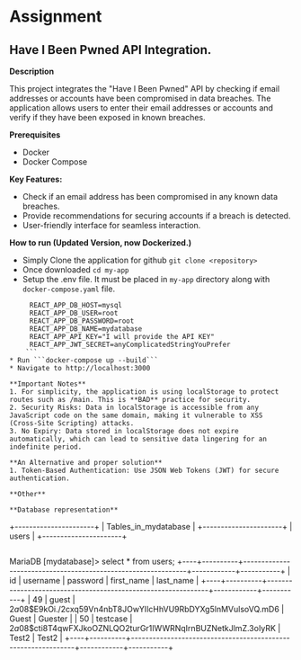 # Assignment
## Have I Been Pwned API Integration.

**Description**

This project integrates the "Have I Been Pwned" API by checking if email addresses or accounts have been compromised in data breaches. The application allows users to enter their email addresses or accounts and verify if they have been exposed in known breaches. 

**Prerequisites**
* Docker
* Docker Compose

**Key Features:**
* Check if an email address has been compromised in any known data breaches.
* Provide recommendations for securing accounts if a breach is detected.
* User-friendly interface for seamless interaction.

**How to run (Updated Version, now Dockerized.)**
* Simply Clone the application for github  ```git clone <repository>```
* Once downloaded ```cd my-app```
* Setup the .env file. It must be placed in ```my-app``` directory along with ```docker-compose.yaml``` file.

 ```
      REACT_APP_DB_HOST=mysql
      REACT_APP_DB_USER=root
      REACT_APP_DB_PASSWORD=root
      REACT_APP_DB_NAME=mydatabase
      REACT_APP_API_KEY="I will provide the API KEY"
      REACT_APP_JWT_SECRET=anyComplicatedStringYouPrefer
     ```
* Run ```docker-compose up --build```
* Navigate to http://localhost:3000

**Important Notes**
1. For simplicity, the application is using localStorage to protect routes such as /main. This is **BAD** practice for security.
2. Security Risks: Data in localStorage is accessible from any JavaScript code on the same domain, making it vulnerable to XSS (Cross-Site Scripting) attacks.
3. No Expiry: Data stored in localStorage does not expire automatically, which can lead to sensitive data lingering for an indefinite period.

**An Alternative and proper solution**
1. Token-Based Authentication: Use JSON Web Tokens (JWT) for secure authentication.

**Other**

**Database representation**

 ```
 +----------------------+
| Tables_in_mydatabase | 
+----------------------+ 
| users                | 
+----------------------+
```

```
MariaDB [mydatabase]> select * from users;
+----+----------+--------------------------------------------------------------+------------+-----------+
| id | username | password                                                     | first_name | last_name |
+----+----------+--------------------------------------------------------------+------------+-----------+
| 49 | guest    | $2a$08$E9kOi./2cxq59Vn4nbT8JOwYIlcHhVU9RbDYXg5lnMVulsoVQ.mD6 | Guest      | Guester   |
| 50 | testcase | $2a$08$cti8T4qwFXJkoOZNLQO2turGr1IWWRNqIrnBUZNetkJlmZ.3oIyRK | Test2      | Test2     |
+----+----------+--------------------------------------------------------------+------------+-----------+

```



